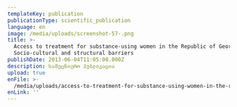 ```yaml
---
templateKey: publication
publicationType: scientific_publication
language: en
image: /media/uploads/screenshot-57-.png
title: >-
  Access to treatment for substance-using women in the Republic of Georgia:
  Socio-cultural and structural barriers
publishDate: 2013-06-04T11:05:00.000Z
description: სამეცნიერო პუბლიკაცია
upload: true
enFile: >-
  /media/uploads/access-to-treatment-for-substance-using-women-in-the-republic-of-georgia.pdf
enLink: ''
---
```


